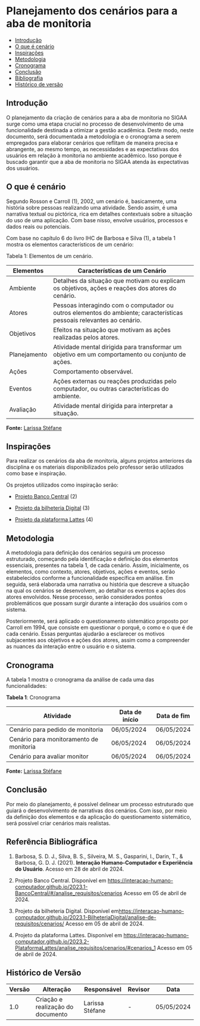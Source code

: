 # Planejamento dos cenários para a aba de monitoria


* [Introdução](#Introdução)
* [O que é cenário](#O-que-é-cenário)
* [Inspirações](#Inspirações)
* [Metodologia](#Metodologia)
* [Cronograma](#Cronograma)
* [Conclusão](#Conclusão)
* [Bibliografia](#Bibliografia)
* [Histórico de versão](#Histórico-de-versão)



## Introdução


O planejamento da criação de cenários para a aba de monitoria no SIGAA surge como uma etapa crucial no processo de desenvolvimento de uma funcionalidade destinada a otimizar a gestão acadêmica. Deste modo, neste documento, será documentada a metodologia e o cronograma a serem empregados para elaborar cenários que reflitam de maneira precisa e abrangente, ao mesmo tempo, as necessidades e as expectativas dos usuários em relação à monitoria no ambiente acadêmico. Isso porque é buscado garantir que a aba de monitoria no SIGAA atenda às expectativas dos usuários.



## O que é cenário

Segundo Rosson e Carroll (1), 2002, um cenário é, basicamente, uma história sobre pessoas realizando uma atividade. Sendo assim, é uma narrativa textual ou pictórica, rica em detalhes contextuais sobre a situação do uso de uma aplicação. Com base nisso, envolve usuários, processos e dados reais ou potenciais.

Com base no capítulo 6 do livro IHC de Barbosa e Silva (1), a tabela 1 mostra os elementos característicos de um cenário:



Tabela 1: Elementos de um cenário.

| Elementos | Características de um Cenário |
|- | - |
| Ambiente | Detalhes da situação que motivam ou explicam os objetivos, ações e reações dos atores do cenário. |
| Atores | Pessoas interagindo com o computador ou outros elementos do ambiente; características pessoais relevantes ao cenário. |
| Objetivos | Efeitos na situação que motivam as ações realizadas pelos atores. |
| Planejamento | Atividade mental dirigida para transformar um objetivo em um comportamento ou conjunto de ações. |
| Ações | Comportamento observável. |
| Eventos | Ações externas ou reações produzidas pelo computador, ou outras características do ambiente. |
| Avaliação | Atividade mental dirigida para interpretar a situação. |

**Fonte:** [Larissa Stéfane](https://github.com/SkywalkerSupreme)



## Inspirações

Para realizar os cenários da aba de monitoria, alguns projetos anteriores da disciplina e os materiais disponibilizados pelo professor serão utilizados como base e inspiração.



Os projetos utilizados como inspiração serão:

- [Projeto Banco Central](https://interacao-humano-computador.github.io/2023.1-BancoCentral/#/analise_requisitos/cenarios) (2)

- [Projeto da bilheteria Digital](https://interacao-humano-computador.github.io/2023.1-BilheteriaDigital/analise-de-requisitos/cenarios/) (3)

- [Projeto da plataforma Lattes](https://interacao-humano-computador.github.io/2023.2-PlataformaLattes/analise_requisitos/cenarios/#cenarios_1) (4)



## Metodologia


A metodologia para definição dos cenários seguirá um processo estruturado, começando pela identificação e definição dos elementos essenciais, presentes na tabela 1, de cada cenário. Assim, inicialmente, os elementos, como contexto, atores, objetivos, ações e eventos, serão estabelecidos conforme a funcionalidade específica em análise. Em seguida, será elaborada uma narrativa ou história que descreve a situação na qual os cenários se desenvolvem, ao detalhar os eventos e ações dos atores envolvidos. Nesse processo, serão considerados pontos problemáticos que possam surgir durante a interação dos usuários com o sistema.

Posteriormente, será aplicado o questionamento sistemático proposto por Carroll em 1994, que consiste em questionar o porquê, o como e o que é de cada cenário. Essas perguntas ajudarão a esclarecer os motivos subjacentes aos objetivos e ações dos atores, assim como a compreender as nuances da interação entre o usuário e o sistema.


## Cronograma

A tabela 1 mostra o cronograma da análise de cada uma das funcionalidades:



**Tabela 1**: Cronograma



| Atividade | Data de início | Data de fim |
| - | - | - |
| Cenário para pedido de monitoria| 06/05/2024 | 06/05/2024 |
| Cenário para monitoramento de monitoria| 06/05/2024 | 06/05/2024 |
| Cenário para avaliar monitor| 06/05/2024 | 06/05/2024 |

**Fonte:** [Larissa Stéfane](https://github.com/SkywalkerSupreme)



## Conclusão

Por meio do planejamento, é possível delinear um processo estruturado que guiará o desenvolvimento de narrativas dos cenários. Com isso, por meio da definição dos elementos e da aplicação do questionamento sistemático, será possível criar cenários mais realistas.



## Referência Bibliográfica



1. Barbosa, S. D. J., Silva, B. S., Silveira, M. S., Gasparini, I., Darin, T., & Barbosa, G. D. J. (2021). **Interação Humano-Computador e Experiência do Usuário**. Acesso em 28 de abril de 2024.

2. Projeto Banco Central. Disponível em <https://interacao-humano-computador.github.io/2023.1-BancoCentral/#/analise_requisitos/cenarios> Acesso em 05 de abril de 2024.

3. Projeto da bilheteria Digital. Disponível em<https://interacao-humano-computador.github.io/2023.1-BilheteriaDigital/analise-de-requisitos/cenarios/> Acesso em 05 de abril de 2024.

4. Projeto da plataforma Lattes. Disponível em <https://interacao-humano-computador.github.io/2023.2-PlataformaLattes/analise_requisitos/cenarios/#cenarios_1> Acesso em 05 de abril de 2024.



## Histórico de Versão

| Versão | Alteração | Responsável | Revisor | Data |
| - | - | - | - | - |
| 1.0 | Criação e realização do documento | Larissa Stéfane | - | 05/05/2024 |




